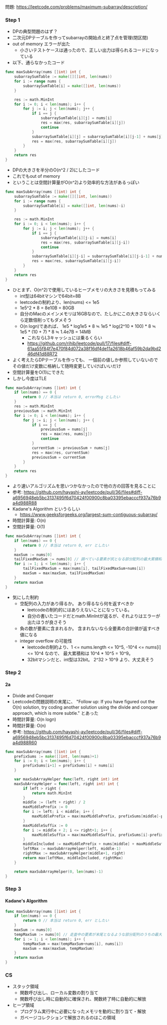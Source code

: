 問題: https://leetcode.com/problems/maximum-subarray/description/

### Step 1

- DPの典型問題のはず？
- 二次元DPテーブルを作ってsubarrayの開始点と終了点を管理(閉区間)
- out of memory エラーが出た
    - 小さいテストケースは通ったので、正しい出力は得られるコードになっている
- 以下、通らなかったコード

```Go
func maxSubArray(nums []int) int {
	subarraySumTable := make([][]int, len(nums))
	for i := range nums {
		subarraySumTable[i] = make([]int, len(nums))
	}

	res := math.MinInt
	for i := 0; i < len(nums); i++ {
		for j := i; j < len(nums); j++ {
			if i == j {
				subarraySumTable[i][j] = nums[i]
				res = max(res, subarraySumTable[i][j])
				continue
			}
			subarraySumTable[i][j] = subarraySumTable[i][j-1] + nums[j]
			res = max(res, subarraySumTable[i][j])
		}
	}
	return res
}
```

- DPの大きさを半分のO(n^2 / 2)にしたコード
- これでもout of memory
- ということは空間計算量がO(n^2)より効率的な方法があるっぽい

```Go
func maxSubArray(nums []int) int {
	subarraySumTable := make([][]int, len(nums))
	for i := range nums {
		subarraySumTable[i] = make([]int, len(nums)-i)
	}

	res := math.MinInt
	for i := 0; i < len(nums); i++ {
		for j := i; j < len(nums); j++ {
			if i == j {
				subarraySumTable[i][j-i] = nums[i]
				res = max(res, subarraySumTable[i][j-i])
				continue
			}
			subarraySumTable[i][j-i] = subarraySumTable[i][j-i-1] + nums[j]
			res = max(res, subarraySumTable[i][j-i])
		}
	}
	return res
}
```

- ひとまず、O(n^2)で使用しているヒープメモリの大きさを見積もってみる
    - int型は64bitマシンで64bit=8B
    - leetcodeの制約より、len(nums) <= 1e5
    - 1e5^2 * 8 = 8e10B = 80GB
    - 自分のMacのメインメモリは16GBなので、たしかにこの大きさならいくら定数倍削ってもダメそう
    - O(n logn)であれば、
    1e5 * log1e5 * 8 ≒ 1e5 * log(2^10 * 100) * 8 ≒ 1e5 * (10 + 7) * 8 ≒ 1.4e7B = 14MB
        - これならL3キャッシュには乗るくらい
        - https://github.com/rihib/leetcode/pull/17/files#diff-61aa55f84f7e470f84d072a38f16df4de11a2618b46af59b2da9bd246df41d88R72
- よく考えたらDPテーブルを作っても、
一個前の値しか参照していないのでその値だけ変数に格納して随時変更していけばいいだけ
- 空間計算量をO(1)にできた
- しかし今度はTLE

```Go
func maxSubArray(nums []int) int {
	if len(nums) == 0 {
		return 0 // 本当は return 0, errorMsg としたい
	}
	res := math.MinInt
	previousSum := math.MinInt
	for i := 0; i < len(nums); i++ {
		for j := i; j < len(nums); j++ {
			if i == j {
				previousSum = nums[j]
				res = max(res, nums[j])
				continue
			}
			currentSum := previousSum + nums[j]
			res = max(res, currentSum)
			previousSum = currentSum
		}
	}
	return res
}
```

- より速いアルゴリズムを思いつかなかったので他の方の回答を見ることに
- 参考: https://github.com/hayashi-ay/leetcode/pull/36/files#diff-a6956948eb5bc3137495f6d70424f00900c8ba03395ebacccf937a76b9a4d988R88
- Kadane's Algorithm というらしい
    - https://www.geeksforgeeks.org/largest-sum-contiguous-subarray/
- 時間計算量: O(n)
- 空間計算量: O(1)

```Go
func maxSubArray(nums []int) int {
	if len(nums) == 0 {
		return 0 // 本当は return 0, err としたい
	}
	maxSum := nums[0]
	tailFixedMaxSum := nums[0] // 調べている要素が尻となる部分配列の最大累積和
	for i := 1; i < len(nums); i++ {
		tailFixedMaxSum = max(nums[i], tailFixedMaxSum+nums[i])
		maxSum = max(maxSum, tailFixedMaxSum)
	}
	return maxSum
}
```

- 気にした制約
    - 空配列の入力があり得るか。
    あり得るなら何を返すべきか
        - leetcodeの制約的にはありえないことになっている。
        - 自分の書いたコードだとmath.MinIntが返るが、それよりはエラーが出たほうが良さそう
    - 負の数が要素に含まれるか。
    含まれないなら全要素の合計値が返すべき値になる
    - integer overflow の可能性
        - leetcodeの制約より、1 <= nums.length <= 10^5, -10^4 <= nums[i] <= 10^4 なので、
        最大累積和は 10^4 * 10^5 = 10^9。
        - 32bitマシンだと、int型は32bit。
        2^32 > 10^9 より、大丈夫そう


### Step 2

#### 2a
- Divide and Conquer
- Leetcodeの問題説明の末尾に、
"Follow up: If you have figured out the O(n) solution, 
try coding another solution using the divide and conquer approach, which is more subtle."
とあった
- 時間計算量: O(n logn)
- 時間計算量: O(n)
- 参考: https://github.com/hayashi-ay/leetcode/pull/36/files#diff-a6956948eb5bc3137495f6d70424f00900c8ba03395ebacccf937a76b9a4d988R60

```Go
func maxSubArray(nums []int) int {
	prefixSums := make([]int, len(nums)+1)
	for i := 0; i < len(nums); i++ {
		prefixSums[i+1] = prefixSums[i] + nums[i]
	}

	var maxSubArrayHelper func(left, right int) int
	maxSubArrayHelper = func(left, right int) int {
		if left > right {
			return math.MinInt
		}
		middle := (left + right) / 2
		maxMiddlePrefix := 0
		for i := left; i < middle; i++ {
			maxMiddlePrefix = max(maxMiddlePrefix, prefixSums[middle]-prefixSums[i])
		}
		maxMiddleSuffix := 0
		for i := middle + 2; i <= right+1; i++ {
			maxMiddleSuffix = max(maxMiddleSuffix, prefixSums[i]-prefixSums[middle+1])
		}
		middleIncluded := maxMiddlePrefix + nums[middle] + maxMiddleSuffix
		leftMax := maxSubArrayHelper(left, middle-1)
		rightMax := maxSubArrayHelper(middle+1, right)
		return max(leftMax, middleIncluded, rightMax)
	}

	return maxSubArrayHelper(0, len(nums)-1)
}
```

### Step 3

#### Kadane's Algorithm
```Go
func maxSubArray(nums []int) int {
	if len(nums) == 0 {
		return 0 // 本当は return 0, err としたい
	}
	maxSum := nums[0]
	tempMaxSum := nums[0] // 走査中の要素が末尾となるような部分配列のうちの最大累積和
	for i := 1; i < len(nums); i++ {
		tempMaxSum = max(tempMaxSum+nums[i], nums[i])
		maxSum = max(maxSum, tempMaxSum)
	}
	return maxSum
}
```

### CS
- スタック領域
    - 関数呼び出し、ローカル変数の割り当て
    - 関数呼び出し時に自動的に確保され、関数終了時に自動的に解放
- ヒープ領域
    - プログラム実行中に必要になったメモリを動的に割り当て・解放
    - ガベージコレクションで解放されるのはこの領域